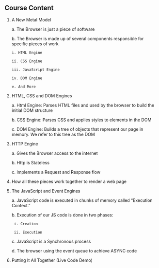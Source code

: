 
## Course Content

 1. A New Metal Model
    
    a. The Browser is just a piece of software
    
    b. The Browser is made up of several components responsible for
    specific pieces of work
		
		i. HTML Engine

		ii. CSS Engine

		iii. JavaScript Engine

		iv. DOM Engine

		v. And More

 1. HTML, CSS and DOM Engines

	a. Html Engine: Parses HTML files and used by the browser to build the initial DOM structure

	b. CSS Engine: Parses CSS and applies styles to elements in the DOM

	c. DOM Engine: Builds a tree of objects that represent our page in memory. We refer to this tree as the DOM

3. HTTP Engine

	a. Gives the Browser access to the internet

	b. Http is Stateless

	c. Implements a Request and Response flow

4. How all these pieces work together to render a web page

5. The JavaScript and Event Engines

	a. JavaScript code is executed in chunks of memory called “Execution Context.”

	b. Execution of our JS code is done in two phases:

		i. Creation

		ii. Execution
	
	c. JavaScript is a Synchronous process

	d. The browser using the event queue to achieve ASYNC code

6. Putting It All Together (Live Code Demo)